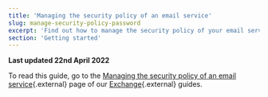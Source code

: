 ```yaml
---
title: 'Managing the security policy of an email service'
slug: manage-security-policy-password
excerpt: 'Find out how to manage the security policy of your email service'
section: 'Getting started'
---
```


**Last updated 22nd April 2022**

To read this guide, go to the [Managing the security policy of an email service](https://docs.ovh.com/ie/en/microsoft-collaborative-solutions/manage-security-policy-password/){.external} page of our [Exchange](https://docs.ovh.com/ie/en/microsoft-collaborative-solutions/){.external} guides.